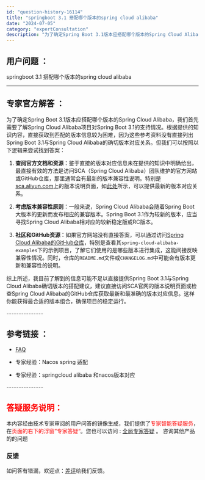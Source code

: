 ```yaml
---
id: "question-history-16114"
title: "springboot 3.1 搭配哪个版本的spring cloud alibaba"
date: "2024-07-05"
category: "expertConsultation"
description: "为了确定Spring Boot 3.1版本应搭配哪个版本的Spring Cloud Alibaba，我们首先需要了解Spring Cloud Alibaba项目对Spring Boot 3.1的支持情况。根据提供的知识内容，直接获取到匹配的版本信息较为困难，因为这些参考资料没有直接列出Spring "
---
```


## 用户问题 ： 
 springboot 3.1 搭配哪个版本的spring cloud alibaba  

---------------
## 专家官方解答 ：

为了确定Spring Boot 3.1版本应搭配哪个版本的Spring Cloud Alibaba，我们首先需要了解Spring Cloud Alibaba项目对Spring Boot 3.1的支持情况。根据提供的知识内容，直接获取到匹配的版本信息较为困难，因为这些参考资料没有直接列出Spring Boot 3.1与Spring Cloud Alibaba的确切版本对应关系。但我们可以按照以下逻辑来尝试找到答案：

1. **查阅官方文档和资源**：鉴于直接的版本对应信息未在提供的知识中明确给出，最直接有效的方法是访问SCA（Spring Cloud Alibaba）团队维护的官方网站或GitHub仓库，那里通常会有最新的版本兼容性说明。特别是[sca.aliyun.com](https://sca.aliyun.com/)上的版本说明页面，如[此处](https://sca.aliyun.com/docs/2023/overview/version-explain/?spm=5176.29160081.0.0.74805a752XWBvK)所示，可以提供最新的版本对应关系。

2. **考虑版本兼容性原则**：一般来说，Spring Cloud Alibaba会随着Spring Boot大版本的更新而发布相应的兼容版本。Spring Boot 3.1作为较新的版本，应当寻找Spring Cloud Alibaba相对应的较新稳定版或RC版本。

3. **社区和GitHub资源**：如果官方网站没有直接答案，可以通过访问[Spring Cloud Alibaba的GitHub仓库](https://github.com/alibaba/spring-cloud-alibaba)，特别是查看其`spring-cloud-alibaba-examples`下的示例项目，了解它们使用的是哪些版本进行集成，这能间接反映兼容性情况。同时，仓库的`README.md`文件或`CHANGELOG.md`中可能会有版本更新和兼容性的说明。

综上所述，我目前了解到的信息可能不足以直接提供Spring Boot 3.1与Spring Cloud Alibaba确切版本的搭配建议，建议直接访问SCA官网的版本说明页面或检查Spring Cloud Alibaba的GitHub仓库获取最新和最准确的版本对应信息。这样你能获得最合适的版本组合，确保项目的稳定运行。


<font color="#949494">---------------</font> 


## 参考链接 ：

* [FAQ](https://nacos.io/docs/latest/guide/user/faq)
 
 * 专家经验：Nacos spring 适配 
 
 * 专家经验：springcloud alibaba 和nacos版本对应 


 <font color="#949494">---------------</font> 
 


## <font color="#FF0000">答疑服务说明：</font> 

本内容经由技术专家审阅的用户问答的镜像生成，我们提供了<font color="#FF0000">专家智能答疑服务</font>，在<font color="#FF0000">页面的右下的浮窗”专家答疑“</font>。您也可以访问 : [全局专家答疑](https://answer.opensource.alibaba.com/docs/intro) 。 咨询其他产品的的问题

### 反馈
如问答有错漏，欢迎点：[差评](https://ai.nacos.io/user/feedbackByEnhancerGradePOJOID?enhancerGradePOJOId=16134)给我们反馈。
